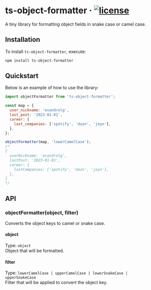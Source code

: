 # ts-object-formatter &middot; [![license](https://badgen.now.sh/badge/license/MIT)](./LICENSE)

A tiny library for formatting object fields in snake case or camel case.

## Installation

To install `ts-object-formatter`, execute:

```sh
npm install ts-object-formatter
```

## Quickstart

Below is an example of how to use the library:

```js
import objectFormatter from 'ts-object-formatter';

const map = {
  user_nickname: 'evandrolg',
  last_post: '2023-01-01',
  career: {
    last_companies: ['spotify', 'dazn', 'joyn'],
  },
};

objectFormatter(map, 'lowerCamelCase');
/*
{
  userNickname: 'evandrolg',
  lastPost: '2023-01-01',
  career: {
    lastCompanies: ['spotify', 'dazn', 'joyn'],
  },
}
*/
```

## API

### objectFormatter(object, filter)

Converts the object keys to camel or snake case.

#### object

Type: `object`<br>
Object that will be formatted.

#### filter

Type: `lowerCamelCase | upperCamelCase | lowerSnakeCase | upperSnakeCase`<br>
Filter that will be applied to convert the object key.
